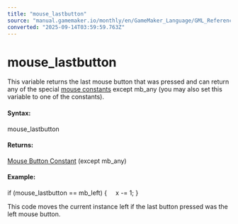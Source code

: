 ```yaml
---
title: "mouse_lastbutton"
source: "manual.gamemaker.io/monthly/en/GameMaker_Language/GML_Reference/Game_Input/Mouse_Input/mouse_lastbutton.htm"
converted: "2025-09-14T03:59:59.763Z"
---
```


# mouse\_lastbutton

This variable returns the last mouse button that was pressed and can return any of the special [mouse constants](Mouse_Input.md) except mb\_any (you may also set this variable to one of the constants).

#### Syntax:

mouse\_lastbutton

#### Returns:

[Mouse Button Constant](mouse_check_button.md) (except mb\_any)

#### Example:

if (mouse\_lastbutton == mb\_left)
{
    x -= 1;
}

This code moves the current instance left if the last button pressed was the left mouse button.